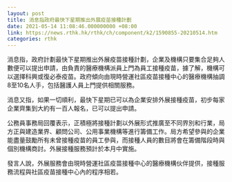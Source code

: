 ```yaml
---
layout: post
title: 消息指政府最快下星期推出外展疫苗接種計劃
date: 2021-05-14 11:08:46.000000000 +08:00
link: https://news.rthk.hk/rthk/ch/component/k2/1590855-20210514.htm
categories: rthk
---
```


消息指，政府計劃最快下星期推出外展疫苗接種計劃，企業及機構只要集合足夠人數便可以提出申請，由負責的醫療機構派員上門為員工接種疫苗，據了解，機構可以選擇科興或復必泰疫苗。政府傾向由現時營運社區疫苗接種中心的醫療機構抽調8至10名人手，包括醫護人員上門提供相關服務。

消息又指，如果一切順利，最快下星期已可以為企業安排外展接種疫苗，初步每家企業齊集到大約有一百人報名，已可以提出申請。

公務員事務局回覆表示，正積極將接種計劃以外展形式推廣至不同界別和行業，局方正與建造業界、顧問公司、公用事業機構等進行籌備工作。局方希望參與的企業能盡量鼓勵所有未曾接種疫苗的員工參與，而接種人員的數目將會在籌備階段時與個別機構商討。外展接種服務預計於本月中實施。

發言人說，外展服務會由現時營運社區疫苗接種中心的醫療機構伙伴提供，接種服務流程與社區疫苗接種中心內的程序相若。
